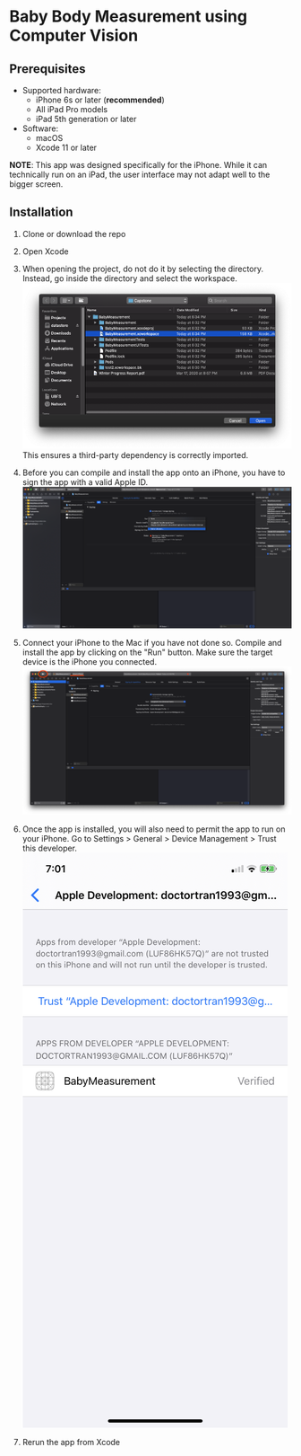 # Baby Body Measurement using Computer Vision

## Prerequisites

- Supported hardware:
  - iPhone 6s or later (**recommended**)
  - All iPad Pro models 
  - iPad 5th generation or later
- Software:
  - macOS
  - Xcode 11 or later

**NOTE**: This app was designed specifically for the iPhone.
While it can technically run on an iPad, the user interface may not adapt well to the bigger screen.

## Installation

1. Clone or download the repo
2. Open Xcode
3. When opening the project, do not do it by selecting the directory.
Instead, go inside the directory and select the workspace.
![Open workspace](/img/open-workspace.png)
This ensures a third-party dependency is correctly imported.

4. Before you can compile and install the app onto an iPhone, you have to sign the app with a valid Apple ID.
![Sign project](img/sign-project.png)

5. Connect your iPhone to the Mac if you have not done so.
Compile and install the app by clicking on the "Run" button.
Make sure the target device is the iPhone you connected.
![Run project](img/run-project.png)

6. Once the app is installed, you will also need to permit the app to run on your iPhone.
Go to Settings > General > Device Management > Trust this developer.
![Trust developer](img/trust-developer.png)

7. Rerun the app from Xcode
